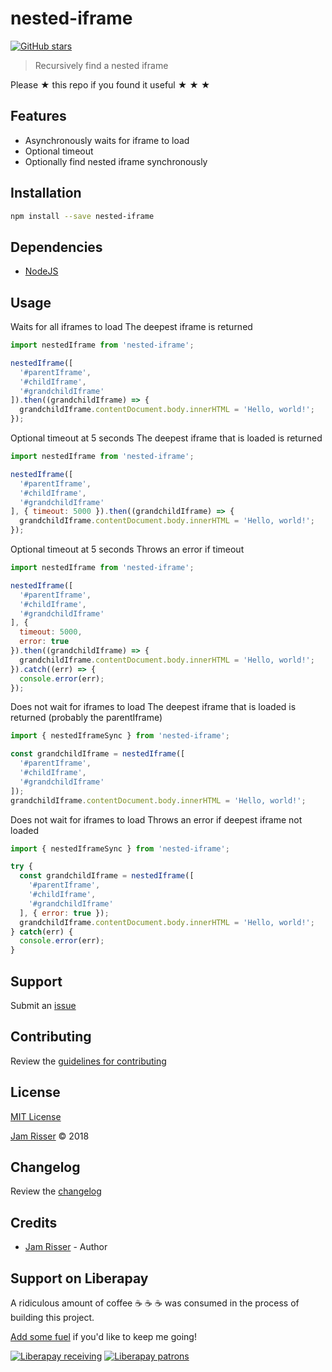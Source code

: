 # nested-iframe

[![GitHub stars](https://img.shields.io/github/stars/codejamninja/nested-iframe.svg?style=social&label=Stars)](https://github.com/codejamninja/nested-iframe)

> Recursively find a nested iframe

Please ★ this repo if you found it useful ★ ★ ★


## Features

* Asynchronously waits for iframe to load
* Optional timeout
* Optionally find nested iframe synchronously


## Installation

```sh
npm install --save nested-iframe
```


## Dependencies

* [NodeJS](https://nodejs.org)


## Usage

Waits for all iframes to load
The deepest iframe is returned
```js
import nestedIframe from 'nested-iframe';

nestedIframe([
  '#parentIframe',
  '#childIframe',
  '#grandchildIframe'
]).then((grandchildIframe) => {
  grandchildIframe.contentDocument.body.innerHTML = 'Hello, world!';
});
```

Optional timeout at 5 seconds
The deepest iframe that is loaded is returned
```js
import nestedIframe from 'nested-iframe';

nestedIframe([
  '#parentIframe',
  '#childIframe',
  '#grandchildIframe'
], { timeout: 5000 }).then((grandchildIframe) => {
  grandchildIframe.contentDocument.body.innerHTML = 'Hello, world!';
});
```

Optional timeout at 5 seconds
Throws an error if timeout
```js
import nestedIframe from 'nested-iframe';

nestedIframe([
  '#parentIframe',
  '#childIframe',
  '#grandchildIframe'
], {
  timeout: 5000,
  error: true
}).then((grandchildIframe) => {
  grandchildIframe.contentDocument.body.innerHTML = 'Hello, world!';
}).catch((err) => {
  console.error(err);
});
```

Does not wait for iframes to load
The deepest iframe that is loaded is returned (probably the parentIframe)
```js
import { nestedIframeSync } from 'nested-iframe';

const grandchildIframe = nestedIframe([
  '#parentIframe',
  '#childIframe',
  '#grandchildIframe'
]);
grandchildIframe.contentDocument.body.innerHTML = 'Hello, world!';
```

Does not wait for iframes to load
Throws an error if deepest iframe not loaded
```js
import { nestedIframeSync } from 'nested-iframe';

try {
  const grandchildIframe = nestedIframe([
    '#parentIframe',
    '#childIframe',
    '#grandchildIframe'
  ], { error: true });
  grandchildIframe.contentDocument.body.innerHTML = 'Hello, world!';
} catch(err) {
  console.error(err);
}
```


## Support

Submit an [issue](https://github.com/codejamninja/nested-iframe/issues/new)


## Contributing

Review the [guidelines for contributing](https://github.com/codejamninja/nested-iframe/blob/master/CONTRIBUTING.md)


## License

[MIT License](https://github.com/codejamninja/nested-iframe/blob/master/LICENSE)

[Jam Risser](https://codejam.ninja) © 2018


## Changelog

Review the [changelog](https://github.com/codejamninja/nested-iframe/blob/master/CHANGELOG.md)


## Credits

* [Jam Risser](https://codejam.ninja) - Author


## Support on Liberapay

A ridiculous amount of coffee ☕ ☕ ☕ was consumed in the process of building this project.

[Add some fuel](https://liberapay.com/codejamninja/donate) if you'd like to keep me going!

[![Liberapay receiving](https://img.shields.io/liberapay/receives/codejamninja.svg?style=flat-square)](https://liberapay.com/codejamninja/donate)
[![Liberapay patrons](https://img.shields.io/liberapay/patrons/codejamninja.svg?style=flat-square)](https://liberapay.com/codejamninja/donate)
